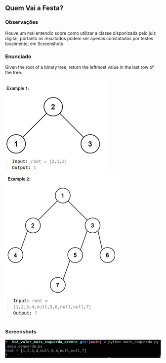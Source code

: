 ## Quem Vai a Festa?

### Observações 
<div>
    <p>Houve um mal entendio sobre como utilizar a classe disponizada pelo juiz digital, portanto os resultados podem ser apenas constatados por testes localmente, em Screenshots</p>
</div>

### Enunciado
<div>
    <p>Given the root of a binary tree, return the leftmost value in the last row of the tree.</p>
</div>

<div>
    <img src="https://github.com/projeto-de-algoritmos/Grafos1-Exercicios-1/blob/main/images/513input.jpg">
</div>

<div>
    <img src="https://github.com/projeto-de-algoritmos/Grafos1-Exercicios-1/blob/main/images/513input2.jpg">
</div>

### Screenshots

<div>
    <img src="https://github.com/projeto-de-algoritmos/Grafos1-Exercicios-1/blob/main/images/513resolucaoterminal.jpg">
</div>
